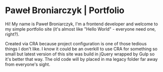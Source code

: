 # Paweł Broniarczyk | Portfolio

Hi! My name is Paweł Broniarczyk, I'm a frontend developer and welcome to my simple portfolio site (it's almost like "Hello World" - everyone need one, right?).

Created via CRA because project configuration is one of those tedious things I don't like. I know it could be an overkill to use CRA for something so small but latest version of this site was build in jQuery wrapped by Gulp so it's better that way. The old code will by placed in ma legacy folder far away from everyone's sight.
